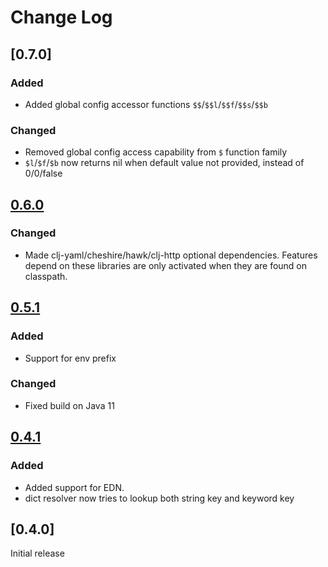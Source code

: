 # Change Log

## [0.7.0]

### Added

- Added global config accessor functions `$$`/`$$l`/`$$f`/`$$s`/`$$b`

### Changed

- Removed global config access capability from `$` function family
- `$l`/`$f`/`$b` now returns nil when default value not provided,
  instead of 0/0/false

## [0.6.0]

### Changed

- Made clj-yaml/cheshire/hawk/clj-http optional dependencies. Features
  depend on these libraries are only activated when they are found on classpath.

## [0.5.1]

### Added

- Support for env prefix

### Changed

- Fixed build on Java 11

## [0.4.1]

### Added

- Added support for EDN.
- dict resolver now tries to lookup both string key and keyword key

## [0.4.0]

Initial release

[0.6.0]: https://github.com/your-name/stavka/compare/0.5.1...0.6.0
[0.5.1]: https://github.com/your-name/stavka/compare/0.4.1...0.5.1
[0.4.1]: https://github.com/your-name/stavka/compare/0.4.0...0.4.1
